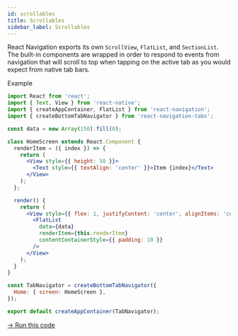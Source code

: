 ```yaml
---
id: scrollables
title: Scrollables
sidebar_label: Scrollables
---
```


React Navigation exports its own `ScrollView`, `FlatList`, and `SectionList`. The built-in components are wrapped in order to respond to events from navigation that will scroll to top when tapping on the active tab as you would expect from native tab bars.

Example

```jsx harmony
import React from 'react';
import { Text, View } from 'react-native';
import { createAppContainer, FlatList } from 'react-navigation';
import { createBottomTabNavigator } from 'react-navigation-tabs';

const data = new Array(150).fill(0);

class HomeScreen extends React.Component {
  renderItem = ({ index }) => {
    return (
      <View style={{ height: 50 }}>
        <Text style={{ textAlign: 'center' }}>Item {index}</Text>
      </View>
    );
  };

  render() {
    return (
      <View style={{ flex: 1, justifyContent: 'center', alignItems: 'center' }}>
        <FlatList
          data={data}
          renderItem={this.renderItem}
          contentContainerStyle={{ padding: 10 }}
        />
      </View>
    );
  }
}

const TabNavigator = createBottomTabNavigator({
  Home: { screen: HomeScreen },
});

export default createAppContainer(TabNavigator);
```
<a href="https://snack.expo.io/@react-navigation/basic-scrollables-tab-v3" target="blank" class="run-code-button">&rarr; Run this code</a>
